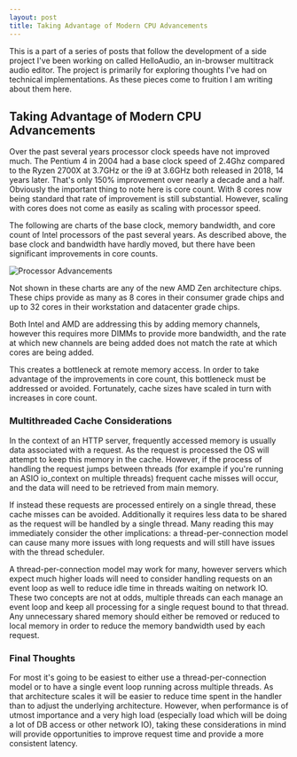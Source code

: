 ```yaml
---
layout: post
title: Taking Advantage of Modern CPU Advancements
---
```


This is a part of a series of posts that follow the development of a side project I've been working on called HelloAudio, an in-browser multitrack audio editor. The project is primarily for exploring thoughts I've had on technical implementations. As these pieces come to fruition I am writing about them here.

## Taking Advantage of Modern CPU Advancements

Over the past several years processor clock speeds have not improved much. The Pentium 4 in 2004 had a base clock speed of 2.4Ghz compared to the Ryzen 2700X at 3.7GHz or the i9 at 3.6GHz both released in 2018, 14 years later. That's only 150% improvement over nearly a decade and a half. Obviously the important thing to note here is core count. With 8 cores now being standard that rate of improvement is still substantial. However, scaling with cores does not come as easily as scaling with processor speed.

The following are charts of the base clock, memory bandwidth, and core count of Intel processors of the past several years. As described above, the base clock and bandwidth have hardly moved, but there have been significant improvements in core counts.

<!--readmore-->
![Processor Advancements](/public/images/intel_cpu_over_time.png)

Not shown in these charts are any of the new AMD Zen architecture chips. These chips provide as many as 8 cores in their consumer grade chips and up to 32 cores in their workstation and datacenter grade chips. 

Both Intel and AMD are addressing this by adding memory channels, however this requires more DIMMs to provide more bandwidth, and the rate at which new channels are being added does not match the rate at which cores are being added.

This creates a bottleneck at remote memory access. In order to take advantage of the improvements in core count, this bottleneck must be addressed or avoided. Fortunately, cache sizes have scaled in turn with increases in core count.

### Multithreaded Cache Considerations

In the context of an HTTP server, frequently accessed memory is usually data associated with a request. As the request is processed the OS will attempt to keep this memory in the cache. However, if the process of handling the request jumps between threads (for example if you're running an ASIO io_context on multiple threads) frequent cache misses will occur, and the data will need to be retrieved from main memory.

If instead these requests are processed entirely on a single thread, these cache misses can be avoided. Additionally it requires less data to be shared as the request will be handled by a single thread. Many reading this may immediately consider the other implications: a thread-per-connection model can cause many more issues with long requests and will still have issues with the thread scheduler.

A thread-per-connection model may work for many, however servers which expect much higher loads will need to consider handling requests on an event loop as well to reduce idle time in threads waiting on network IO. These two concepts are not at odds, multiple threads can each manage an event loop and keep all processing for a single request bound to that thread. Any unnecessary shared memory should either be removed or reduced to local memory in order to reduce the memory bandwidth used by each request.

### Final Thoughts

For most it's going to be easiest to either use a thread-per-connection model or to have a single event loop running across multiple threads. As that architecture scales it will be easier to reduce time spent in the handler than to adjust the underlying architecture. However, when performance is of utmost importance and a very high load (especially load which will be doing a lot of DB access or other network IO), taking these considerations in mind will provide opportunities to improve request time and provide a more consistent latency.

